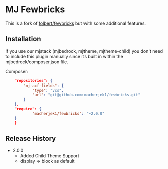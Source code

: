 # MJ Fewbricks

This is a fork of [folbert/fewbricks](https://github.com/folbert/fewbricks) but with some additional features.

## Installation

If you use our mjstack (mjbedrock, mjtheme, mjtheme-child) you don't need to
include this plugin manually since its built in within the mjbedrock/composer.json
file.

Composer:

```json
	"repositories": {
        "mj-acf-fields": {
            "type": "vcs",
            "url": "git@github.com:macherjek1/fewbricks.git"
        }
    },
    "require": {
		    "macherjek1/fewbricks": "~2.0.0"
    }
	}
```

## Release History

* 2.0.0
	* Added Child Theme Support
  * display => block as default
